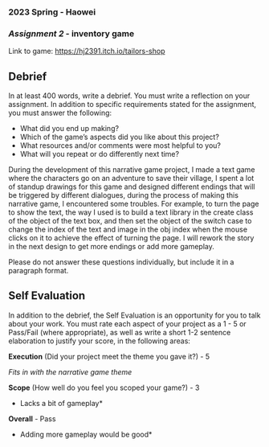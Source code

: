 ### **2023 Spring** - Haowei
### *Assignment 2* - inventory game
Link to game: https://hj2391.itch.io/tailors-shop


## **Debrief**
In at least 400 words, write a debrief. You must write a reflection on your assignment. In addition to specific requirements stated for the assignment, you must answer the following:

- What did you end up making?
- Which of the game’s aspects did you like about this project?
- What resources and/or comments were most helpful to you?
- What will you repeat or do differently next time?

During the development of this narrative game project, I made a text game where the characters go on an adventure to save their village, I spent a lot of standup drawings for this game and designed different endings that will be triggered by different dialogues, during the process of making this narrative game, I encountered some troubles. For example, to turn the page to show the text, the way I used is to build a text library in the create class of the object of the text box, and then set the object of the switch case to change the index of the text and image in the obj index when the mouse clicks on it to achieve the effect of turning the page. I will rework the story in the next design to get more endings or add more gameplay.

Please do not answer these questions individually, but include it in a paragraph format.

## **Self Evaluation**
In addition to the debrief, the Self Evaluation is an opportunity for you to talk about your work. You must rate each aspect of your project as a 1 - 5 or Pass/Fail (where appropriate), as well as write a short 1-2 sentence elaboration to justify your score, in the following areas:


**Execution** (Did your project meet the theme you gave it?) - 5

*Fits in with the narrative game theme*


**Scope** (How well do you feel you scoped your game?) - 3


* Lacks a bit of gameplay*


**Overall** - Pass

* Adding more gameplay would be good*
